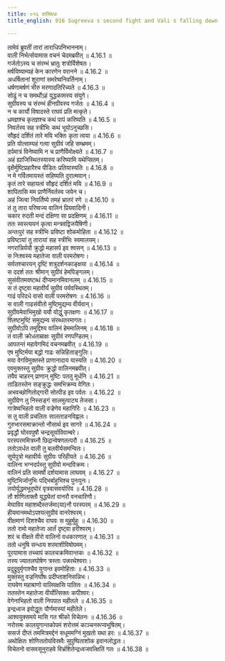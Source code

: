 ```yaml
---
title: ०१६ वालिवधः
title_english: 016 Sugreeva s second fight and Vali s falling down

---
```



  
तामेवं ब्रुवतीं तारां ताराधिपनिभाननाम्।  
वाली निर्भर्त्सयामास वचनं चेदमब्रवीत् ॥ 4.16.1 ॥   
गर्जतोऽस्य च संरम्भं भ्रातुः शत्रोर्विशेषतः।  
मर्षयिष्याम्यहं केन कारणेन वरानने ॥ 4.16.2 ॥   
अधर्षितानां शूराणां समरेष्वनिवर्तिनाम्।  
धर्षणामर्षणं भीरु मरणादतिरिच्यते ॥ 4.16.3 ॥   
सोढुं न च समर्थोऽहं युद्धकामस्य संयुगे।  
सुग्रीवस्य च संरम्भं हीनग्रीवस्य गर्जतः ॥ 4.16.4 ॥   
न च कार्यो विषादस्ते राघवं प्रति मत्कृते।  
ध्रमज्ञश्च कृतज्ञश्च कथं पापं करिष्यति ॥ 4.16.5 ॥   
निवर्तस्व सह स्त्रीभिः कथं भूयोऽनुच्छसि।  
सौहृदं दर्शितं तारे मयि भक्तिः कृता त्वया ॥ 4.16.6 ॥   
प्रति योत्साम्यहं गत्वा सुग्रीवं जहि सम्भ्रमम्।  
दर्पमात्रं विनेष्यामि न च प्राणैर्विमोक्ष्यते ॥ 4.16.7 ॥   
अहं ह्याजिस्थितस्यास्य करिष्यामि यथेप्सितम्।  
वृक्षैर्मुष्टिप्रहारैश्च पीडितः प्रतियास्यति ॥ 4.16.8 ॥   
न मे गर्वितमायस्तं सहिष्यति दुरात्मवान्।  
कृतं तारे सहायत्वं सौहृदं दर्शितं मयि ॥ 4.16.9 ॥   
शापितासि मम प्राणैर्निवर्तस्व जयेन च।  
अहं जित्वा निवर्तिष्ये तमहं भ्रातरं रणे ॥ 4.16.10 ॥   
तं तु तारा परिष्वज्य वालिनं प्रियवादिनी।  
चकार रुदती मन्दं दक्षिणा सा प्रदक्षिणम् ॥ 4.16.11 ॥   
ततः स्वस्त्ययनं कृत्वा मन्त्रवद्विजयैषिणी।  
अन्तःपुरं सह स्त्रीभिः प्रविष्टा शोकमोहिता ॥ 4.16.12 ॥   
प्रविष्टायां तु तारायां सह स्त्रीभिः स्वमालयम्।  
नगरान्निर्ययौ क्रुद्धो महासर्प इव श्वसन् ॥ 4.16.13 ॥   
स निःश्वस्य महातेजा वाली परमरोषणः।  
सर्वतश्चारयन् दृष्टिं शत्रुदर्शनकाङ्क्षया ॥ 4.16.14 ॥   
स ददर्श ततः श्रीमान् सुग्रीवं हेमपिङ्गलम्।  
सुसंवीतमवष्टब्धं दीप्यमानमिवानलम् ॥ 4.16.15 ॥   
स तं दृष्ट्वा महावीर्यं सुग्रीवं पर्यवस्थितम्।  
गाढं परिदधे वासो वाली परमरोषणः ॥ 4.16.16 ॥   
स वाली गाढसंवीतो मुष्टिमुद्यम्य वीर्यवान्।  
सुग्रीवमेवाभिमुखो ययौ योद्धुं कृतक्षणः ॥ 4.16.17 ॥   
श्लिष्टमुष्टिं समुद्यम्य संरब्धतरमागतः।  
सुग्रीवोऽपि तमुद्दिश्य वालिनं हेममालिनम् ॥ 4.16.18 ॥   
तं वाली क्रोधताम्राक्षः सुग्रीवं रणपण्डितम्।  
आपतन्तं महावेगमिदं वचनमब्रवीत् ॥ 4.16.19 ॥   
एष मुष्टिर्मया बद्धो गाढः सन्निहिताङ्गुलिः।  
मया वेगविमुक्तस्ते प्राणानादाय यास्यति ॥ 4.16.20 ॥   
एवमुक्तस्तु सुग्रीवः क्रुद्धो वालिनमब्रवीत्।  
तवैव चाहरन् प्राणान् मुष्टिः पततु मूर्धनि ॥ 4.16.21 ॥   
ताडितस्तेन सङ्क्रुद्धः समभिक्रम्य वेगितः।  
अभवच्छोणितोद्गारी सोत्पीड इव पर्वतः ॥ 4.16.22 ॥   
सुग्रीवेण तु निस्सङ्गं सालमुत्पाट्य तेजसा।  
गात्रेष्वभिहतो वाली वज्रेणेव महागिरिः ॥ 4.16.23 ॥   
स तु वाली प्रचलितः सालताडनविह्वलः।  
गुरुभारसमाक्रान्तो नौसार्थ इव सागरे ॥ 4.16.24 ॥   
प्रवृद्धौ घोरवपुषौ चन्द्रसूर्याविवाम्बरे।  
परस्परममित्रघ्नौ छिद्रान्वेषणतत्परौ ॥ 4.16.25 ॥   
ततोऽवर्धत वाली तु बलवीर्यसमन्वितः।  
सूर्यपुत्रो महावीर्यः सुग्रीवः परिहीयते ॥ 4.16.26 ॥   
वालिना भग्नदर्पस्तु सुग्रीवो मन्दविक्रमः।  
वालिनं प्रति सामर्षो दर्शयामास लाघवम् ॥ 4.16.27 ॥   
मुष्टिभिर्जानुभिः पद्भिर्बाहुभिश्च पुनःपुनः।  
तयोर्युद्धमभूद्घोरं वृत्रवासवयोरिव ॥ 4.16.28 ॥   
तौ शोणिताक्तौ युद्ध्येतां वानरौ वनचारिणौ।  
मेघाविव महाशब्दैस्तर्जमा(या)नौ परस्परम् ॥ 4.16.29 ॥   
हीयमानमथोऽपश्यत्सुग्रीवं वानरेश्वरम्।  
वीक्षमाणं दिशश्चैव राघवः स मुहुर्मुहुः ॥ 4.16.30 ॥   
ततो रामो महातेजा आर्तं दृष्ट्वा हरीश्वरम्।  
शरं च वीक्षते वीरो वालिनो वधकारणात् ॥ 4.16.31 ॥   
ततो धनुषि सन्धाय शरमाशीविषोपमम्।  
पूरयामास तच्चापं कालचक्रमिवान्तकः ॥ 4.16.32 ॥   
तस्य ज्यातलघोषेण त्रस्ताः पत्त्ररथेश्वराः।  
प्रदुद्रुवुर्मृगाश्चैव युगान्त इवमोहिताः ॥ 4.16.33 ॥   
मुक्तस्तु वज्रनिर्घोषः प्रदीप्ताशनिसन्निभः।  
राघवेण महाबाणो वालिवक्षसि पातितः ॥ 4.16.34 ॥   
ततस्तेन महातेजा वीर्योत्सिक्तः कपीश्वरः।  
वेगेनाभिहतो वाली निपपात महीतले ॥ 4.16.35 ॥   
इन्द्रध्वज इवोद्धूतः पौर्णमास्यां महीतेले।  
आश्वयुक्समये मासि गत श्रीको विचेतनः ॥ 4.16.36 ॥   
नरोत्तमः कालयुगान्तकोपमं शरोत्तमं काञ्चनरूप्यभूषितम्।  
ससर्ज दीप्तं तममित्रमर्द्दनं सधूममग्निं मुखतो यथा हरः ॥ 4.16.37 ॥   
अथोक्षितः शोणिततोयविस्रवैः सुपुष्पिताशोक इवानलोद्धतः।  
विचेतनो वासवसूनुराहवे विभ्रंशितेन्द्रध्वजवत्क्षितिं गतः ॥ 4.16.38 ॥   